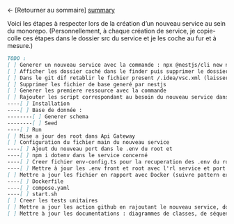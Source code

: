 ← [Retourner au sommaire] [summary]

Voici les étapes à respecter lors de la création d’un nouveau service au sein du monorepo.
(Personnellement, à chaque création de service, je copie-colle ces étapes dans le dossier src du service et je les coche au fur et à mesure.)

```md
TODO :
[ ] Generer un nouveau service avec la commande : npx @nestjs/cli new new-service
[ ] Afficher les dossier caché dans le finder puis supprimer le dossier caché .git du nouveau service
[ ] Dans le git dif retablir le fichier present /.idea/vsc.xml (laisser le git root en maitre)
[ ] Supprimer les fichier de base generé par nestjs
[ ] Generer les premiere ressource avec la commande
[ ] Rajouter les script correspondant au besoin du nouveau service dans le package.json du root. (...)
----[ ] Installation
----[ ] Base de donnée :
--------[ ] Generer schema
--------[ ] Seed
----[ ] Run
[ ] Mise a jour des root dans Api Gateway
[ ] Configuration du fichier main du nouveau service
----[ ] Ajout du nouveau port dans le .env du root et
----[ ] npm i dotenv dans le service concerné
----[ ] Creer fichier env-config.ts pour la recuperation des .env du root (suivre pattern present dans les autres service)
----[ ] Mettre à jour les .env front et root avec l'rl service et port du nouveau service
[ ] Mettre a jour les fichier en rapport avec Docker (suivre pattern existant)
----[ ] Dockerfile
----[ ] compose.yaml
----[ ] start.sh
[ ] Creer les tests unitaires
[ ] Mettre a jour les action github en rajoutant le nouveau service, donc un nouveau fichier. (suivre le pattern)
[ ] Mettre à jour les documentations : diagrammes de classes, de séquence, d’architecture, etc.
```

[summary]: ../README.md
